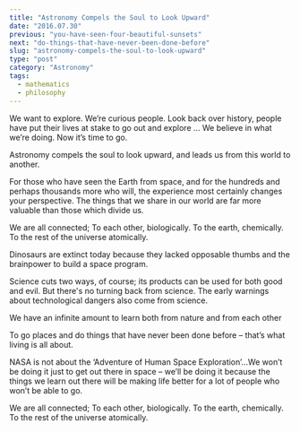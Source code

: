 ```yaml
---
title: "Astronomy Compels the Soul to Look Upward"
date: "2016.07.30"
previous: "you-have-seen-four-beautiful-sunsets"
next: "do-things-that-have-never-been-done-before"
slug: "astronomy-compels-the-soul-to-look-upward"
type: "post"
category: "Astronomy"
tags:
  - mathematics
  - philosophy
---
```


We want to explore. We’re curious people. Look back over history, people have put their lives at stake to go out and explore … We believe in what we’re doing. Now it’s time to go.

Astronomy compels the soul to look upward, and leads us from this world to another.

For those who have seen the Earth from space, and for the hundreds and perhaps thousands more who will, the experience most certainly changes your perspective. The things that we share in our world are far more valuable than those which divide us.

We are all connected; To each other, biologically. To the earth, chemically. To the rest of the universe atomically.

Dinosaurs are extinct today because they lacked opposable thumbs and the brainpower to build a space program.

Science cuts two ways, of course; its products can be used for both good and evil. But there's no turning back from science. The early warnings about technological dangers also come from science.

We have an infinite amount to learn both from nature and from each other

To go places and do things that have never been done before – that’s what living is all about.

NASA is not about the ‘Adventure of Human Space Exploration’…We won’t be doing it just to get out there in space – we’ll be doing it because the things we learn out there will be making life better for a lot of people who won’t be able to go.

We are all connected; To each other, biologically. To the earth, chemically. To the rest of the universe atomically.
